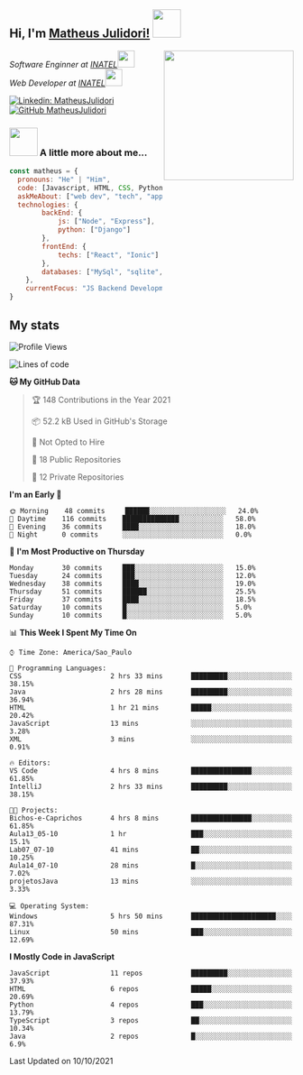 <h2> Hi, I'm <a href="https://matheusjulidori.github.io" target="_blank">Matheus Julidori!</a> <img src="https://media.giphy.com/media/12oufCB0MyZ1Go/giphy.gif" width="50"></h2>
<img align='right' src="https://media.giphy.com/media/M9gbBd9nbDrOTu1Mqx/giphy.gif" width="230">
<p><em>Software Enginner at <a href="http://www.inatel.br" target="_blank">INATEL</a><img src="https://media.giphy.com/media/fYSnHlufseco8Fh93Z/giphy.gif" width="30"></br>
  Web Developer at <a href="http://www.inatel.br" target="_blank">INATEL</a><img src="https://media.giphy.com/media/WUlplcMpOCEmTGBtBW/giphy.gif" width="30"> 
</em></p>

[![Linkedin: MatheusJulidori](https://img.shields.io/badge/-MatheusJulidori-blue?style=flat-square&logo=Linkedin&logoColor=white&link=https://www.linkedin.com/in/MatheusJulidori/)](https://www.linkedin.com/in/MatheusJulidori/)
[![GitHub MatheusJulidori](https://img.shields.io/github/followers/matheusjulidori?label=follow&style=social)](https://github.com/MatheusJulidori)


### <img src="https://media.giphy.com/media/VgCDAzcKvsR6OM0uWg/giphy.gif" width="50"> A little more about me...  

```javascript
const matheus = {
  pronouns: "He" | "Him",
  code: [Javascript, HTML, CSS, Python, Java, C++, C],
  askMeAbout: ["web dev", "tech", "app dev", "games"],
  technologies: {
        backEnd: {
            js: ["Node", "Express"],
            python: ["Django"]
        },
        frontEnd: {
            techs: ["React", "Ionic"]
        },
        databases: ["MySql", "sqlite","PostgreSQL"],
    },
    currentFocus: "JS Backend Development",
}
```
<h2>My stats</h2>

<!--START_SECTION:waka-->
![Profile Views](http://img.shields.io/badge/Profile%20Views-14-blue)

![Lines of code](https://img.shields.io/badge/From%20Hello%20World%20I%27ve%20Written-497638%20lines%20of%20code-blue)

**🐱 My GitHub Data** 

> 🏆 148 Contributions in the Year 2021
 > 
> 📦 52.2 kB Used in GitHub's Storage 
 > 
> 🚫 Not Opted to Hire
 > 
> 📜 18 Public Repositories 
 > 
> 🔑 12 Private Repositories  
 > 
**I'm an Early 🐤** 

```text
🌞 Morning    48 commits     ██████░░░░░░░░░░░░░░░░░░░   24.0% 
🌆 Daytime    116 commits    ██████████████░░░░░░░░░░░   58.0% 
🌃 Evening    36 commits     ████░░░░░░░░░░░░░░░░░░░░░   18.0% 
🌙 Night      0 commits      ░░░░░░░░░░░░░░░░░░░░░░░░░   0.0%

```
📅 **I'm Most Productive on Thursday** 

```text
Monday       30 commits     ███░░░░░░░░░░░░░░░░░░░░░░   15.0% 
Tuesday      24 commits     ███░░░░░░░░░░░░░░░░░░░░░░   12.0% 
Wednesday    38 commits     ████░░░░░░░░░░░░░░░░░░░░░   19.0% 
Thursday     51 commits     ██████░░░░░░░░░░░░░░░░░░░   25.5% 
Friday       37 commits     ████░░░░░░░░░░░░░░░░░░░░░   18.5% 
Saturday     10 commits     █░░░░░░░░░░░░░░░░░░░░░░░░   5.0% 
Sunday       10 commits     █░░░░░░░░░░░░░░░░░░░░░░░░   5.0%

```


📊 **This Week I Spent My Time On** 

```text
⌚︎ Time Zone: America/Sao_Paulo

💬 Programming Languages: 
CSS                      2 hrs 33 mins       █████████░░░░░░░░░░░░░░░░   38.15% 
Java                     2 hrs 28 mins       █████████░░░░░░░░░░░░░░░░   36.94% 
HTML                     1 hr 21 mins        █████░░░░░░░░░░░░░░░░░░░░   20.42% 
JavaScript               13 mins             ░░░░░░░░░░░░░░░░░░░░░░░░░   3.28% 
XML                      3 mins              ░░░░░░░░░░░░░░░░░░░░░░░░░   0.91%

🔥 Editors: 
VS Code                  4 hrs 8 mins        ███████████████░░░░░░░░░░   61.85% 
IntelliJ                 2 hrs 33 mins       █████████░░░░░░░░░░░░░░░░   38.15%

🐱‍💻 Projects: 
Bichos-e-Caprichos       4 hrs 8 mins        ███████████████░░░░░░░░░░   61.85% 
Aula13_05-10             1 hr                ███░░░░░░░░░░░░░░░░░░░░░░   15.1% 
Lab07_07-10              41 mins             ██░░░░░░░░░░░░░░░░░░░░░░░   10.25% 
Aula14_07-10             28 mins             █░░░░░░░░░░░░░░░░░░░░░░░░   7.02% 
projetosJava             13 mins             ░░░░░░░░░░░░░░░░░░░░░░░░░   3.33%

💻 Operating System: 
Windows                  5 hrs 50 mins       █████████████████████░░░░   87.31% 
Linux                    50 mins             ███░░░░░░░░░░░░░░░░░░░░░░   12.69%

```

**I Mostly Code in JavaScript** 

```text
JavaScript               11 repos            █████████░░░░░░░░░░░░░░░░   37.93% 
HTML                     6 repos             █████░░░░░░░░░░░░░░░░░░░░   20.69% 
Python                   4 repos             ███░░░░░░░░░░░░░░░░░░░░░░   13.79% 
TypeScript               3 repos             ██░░░░░░░░░░░░░░░░░░░░░░░   10.34% 
Java                     2 repos             █░░░░░░░░░░░░░░░░░░░░░░░░   6.9%

```



 Last Updated on 10/10/2021
<!--END_SECTION:waka-->
